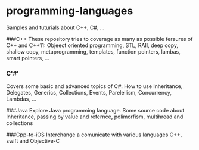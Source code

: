 # programming-languages

Samples and tuturials about C++, C#, ...


###C++
These repository tries to coverage as many as possible feraures of C++ and C++11: Objeect oriented programming, STL, RAII, deep copy, shallow copy, metaprogramming, templates, function pointers, lambas, smart pointers, ...


### C'#'
Covers some basic and advanced topics of C#. How to use Inheritance, Delegates, Generics, Collections, Events, Parelellism, Concurrency, Lambdas, ...

###Java
Explore Java programming language. Some source code about Inheritance, passing by value and refernce, polimorfism, multihread and collections 

###Cpp-to-iOS
Interchange a comunicate with various languages C++, swift and Objective-C


